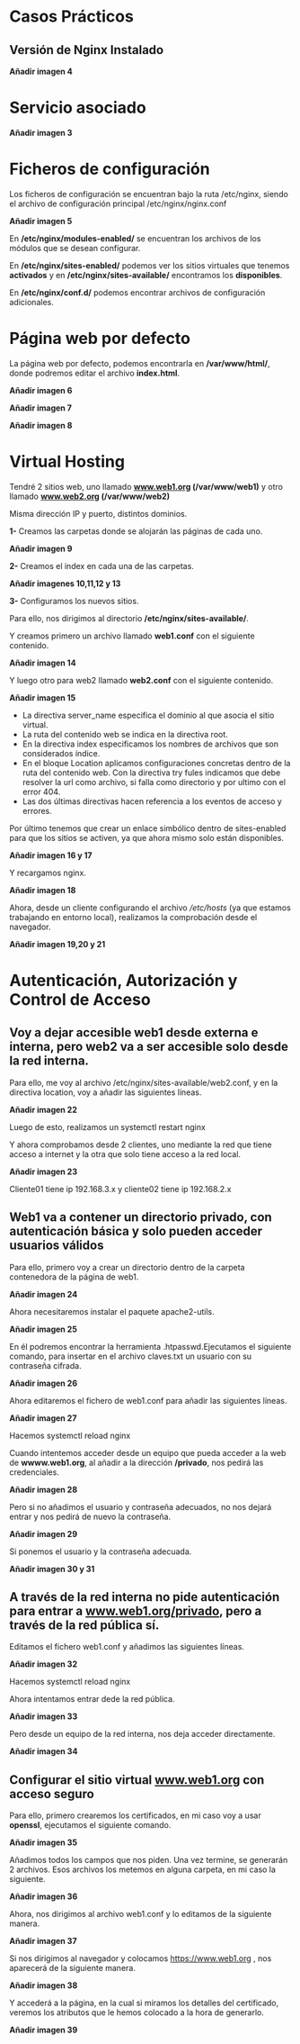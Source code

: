 # Casos Prácticos
## Versión de Nginx Instalado

**Añadir imagen 4**

# Servicio asociado

**Añadir imagen 3**

# Ficheros de configuración

Los ficheros de configuración se encuentran bajo la ruta /etc/nginx, siendo el archivo de configuración principal /etc/nginx/nginx.conf

**Añadir imagen 5**

En **/etc/nginx/modules-enabled/** se encuentran los archivos de los módulos que se desean configurar.

En **/etc/nginx/sites-enabled/** podemos ver los sitios virtuales que tenemos **activados** y en **/etc/nginx/sites-available/** encontramos los **disponibles**.

En **/etc/nginx/conf.d/** podemos encontrar archivos de configuración adicionales.

# Página web por defecto

La página web por defecto, podemos encontrarla en **/var/www/html/**, donde podremos editar el archivo **index.html**.

**Añadir imagen 6**

**Añadir imagen 7**

**Añadir imagen 8**

# Virtual Hosting

Tendré 2 sitios web, uno llamado **www.web1.org (/var/www/web1)** y otro llamado **www.web2.org (/var/www/web2)**

Misma dirección IP y puerto, distintos dominios.

**1-** Creamos las carpetas donde se alojarán las páginas de cada uno.

**Añadir imagen 9**

**2-** Creamos el index en cada una de las carpetas.

**Añadir imagenes 10,11,12 y 13**

**3-** Configuramos los nuevos sitios.

Para ello, nos dirigimos al directorio **/etc/nginx/sites-available/**.

Y creamos primero un archivo llamado **web1.conf** con el siguiente contenido.

**Añadir imagen 14**

Y luego otro para web2 llamado **web2.conf** con el siguiente contenido.

**Añadir imagen 15**

* La directiva server_name especifica el dominio al que asocia el sitio virtual.
* La ruta del contenido web se indica en la directiva root.
* En la directiva index especificamos los nombres de archivos que son considerados índice.
* En el bloque Location aplicamos configuraciones concretas dentro de la ruta del contenido web. Con la directiva try fules indicamos que debe resolver la url como archivo, si falla como directorio y por ultimo con el error 404.
* Las dos últimas directivas hacen referencia a los eventos de acceso y errores.

Por último tenemos que crear un enlace simbólico dentro de sites-enabled para que los sitios se activen, ya que ahora mismo solo están disponibles.

**Añadir imagen 16 y 17**

Y recargamos nginx.

**Añadir imagen 18**

Ahora, desde un cliente configurando el archivo */etc/hosts* (ya que estamos trabajando en entorno local), realizamos la comprobación desde el navegador.

**Añadir imagen 19,20 y 21**

# Autenticación, Autorización y Control de Acceso

## Voy a dejar accesible web1 desde externa e interna, pero web2 va a ser accesible solo desde la red interna.

Para ello, me voy al archivo /etc/nginx/sites-available/web2.conf, y en la directiva location, voy a añadir las siguientes líneas.

**Añadir imagen 22**

Luego de esto, realizamos un systemctl restart nginx

Y ahora comprobamos desde 2 clientes, uno mediante la red que tiene acceso a internet y la otra que solo tiene acceso a la red local.

**Añadir imagen 23**

Cliente01 tiene ip 192.168.3.x y cliente02 tiene ip 192.168.2.x

## Web1 va a contener un directorio privado, con autenticación básica y solo pueden acceder usuarios válidos

Para ello, primero voy a crear un directorio dentro de la carpeta contenedora de la página de web1.

**Añadir imagen 24**

Ahora necesitaremos instalar el paquete apache2-utils.

**Añadir imagen 25**

En él podremos encontrar la herramienta .htpasswd.Ejecutamos el siguiente comando, para insertar en el archivo claves.txt un usuario con su contraseña cifrada.

**Añadir imagen 26**

Ahora editaremos el fichero de web1.conf para añadir las siguientes líneas.

**Añadir imagen 27**

Hacemos systemctl reload nginx

Cuando intentemos acceder desde un equipo que pueda acceder a la web de **wwww.web1.org**, al añadir a la dirección **/privado**, nos pedirá las credenciales.

**Añadir imagen 28**

Pero si no añadimos el usuario y contraseña adecuados, no nos dejará entrar y nos pedirá de nuevo la contraseña.

**Añadir imagen 29**

Si ponemos el usuario y la contraseña adecuada.

**Añadir imagen 30 y 31**

## A través de la red interna no pide autenticación para entrar a www.web1.org/privado, pero a través de la red pública sí.

Editamos el fichero web1.conf y añadimos las siguientes líneas.

**Añadir imagen 32**

Hacemos systemctl reload nginx

Ahora intentamos entrar dede la red pública.

**Añadir imagen 33**

Pero desde un equipo de la red interna, nos deja acceder directamente.

**Añadir imagen 34**

## Configurar el sitio virtual www.web1.org con acceso seguro

Para ello, primero crearemos los certificados, en mi caso voy a usar **openssl**, ejecutamos el siguiente comando.

**Añadir imagen 35**

Añadimos todos los campos que nos piden. Una vez termine, se generarán 2 archivos. Esos archivos los metemos en alguna carpeta, en mi caso la siguiente.

**Añadir imagen 36**

Ahora, nos dirigimos al archivo web1.conf y lo editamos de la siguiente manera.

**Añadir imagen 37**

Si nos dirigimos al  navegador y colocamos https://www.web1.org , nos aparecerá de la siguiente manera.

**Añadir imagen 38**

Y accederá a la página, en la cual si miramos los detalles del certificado, veremos los atributos que le hemos colocado a la hora de generarlo.

**Añadir imagen 39**




